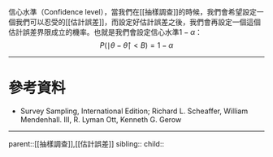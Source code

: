 信心水準（Confidence level），當我們在[[抽樣調查]]的時候，我們會希望設定一個我們可以忍受的[[估計誤差]]，而設定好估計誤差之後，我們會再設定一個這個估計誤差界限成立的機率。也就是我們會設定信心水準$1-\alpha$：
$$
P(\mid\theta-\hat{\theta}\mid<B)=1-\alpha
$$

- - -
# 參考資料
- Survey Sampling, International Edition; Richard L. Scheaffer, William Mendenhall. III, R. Lyman Ott, Kenneth G. Gerow
- - -
parent::[[抽樣調查]],[[估計誤差]]
sibling::
child::